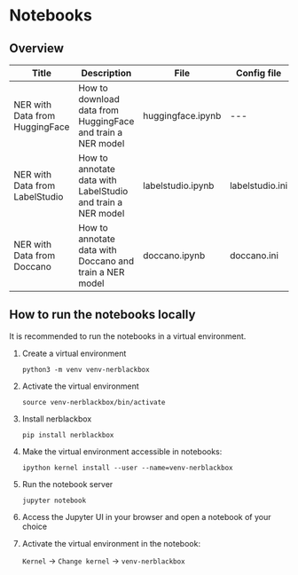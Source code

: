 # Notebooks

## Overview

| Title                          | Description                                                 | File              | Config file     |
|--------------------------------|-------------------------------------------------------------|-------------------|-----------------|
| NER with Data from HuggingFace | How to download data from HuggingFace and train a NER model | huggingface.ipynb | ---             |
| NER with Data from LabelStudio | How to annotate data with LabelStudio and train a NER model | labelstudio.ipynb | labelstudio.ini |
| NER with Data from Doccano     | How to annotate data with Doccano and train a NER model     | doccano.ipynb     | doccano.ini     |

## How to run the notebooks locally

It is recommended to run the notebooks in a virtual environment.

1. Create a virtual environment
   
    ```
    python3 -m venv venv-nerblackbox
    ```
   
2. Activate the virtual environment
    ```
    source venv-nerblackbox/bin/activate
    ```

3. Install nerblackbox
    ```
    pip install nerblackbox
    ```

4. Make the virtual environment accessible in notebooks:

    ```
    ipython kernel install --user --name=venv-nerblackbox
    ```
   
5. Run the notebook server
    ```
    jupyter notebook
    ```
   
6. Access the Jupyter UI in your browser and open a notebook of your choice


7. Activate the virtual environment in the notebook:

   `Kernel` -> `Change kernel` -> `venv-nerblackbox`
